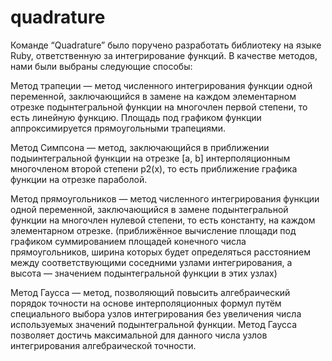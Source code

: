 # quadrature
Команде “Quadrature” было поручено разработать библиотеку на языке Ruby, ответственную за интегрирование функций. В качестве методов, нами были выбраны следующие способы:

Метод трапеции — метод численного интегрирования функции одной переменной, заключающийся в замене на каждом элементарном отрезке подынтегральной функции на многочлен первой степени, то есть линейную функцию. Площадь под графиком функции аппроксимируется прямоугольными трапециями.

Метод Симпсона — метод, заключающийся в приближении подыинтегральной функции на отрезке [a, b] интерполяционным многочленом второй степени p2(x), то есть приближение графика функции на отрезке параболой. 

Метод прямоугольников — метод численного интегрирования функции одной переменной, заключающийся в замене подынтегральной функции на многочлен нулевой степени, то есть константу, на каждом элементарном отрезке. (приближённое вычисление площади под графиком суммированием площадей конечного числа прямоугольников, ширина которых будет определяться расстоянием между соответствующими соседними узлами интегрирования, а высота — значением подынтегральной функции в этих узлах)

Метод Гаусса — метод, позволяющий повысить алгебраический порядок точности на основе интерполяционных формул путём специального выбора узлов интегрирования без увеличения числа используемых значений подынтегральной функции. Метод Гаусса позволяет достичь максимальной для данного числа узлов интегрирования алгебраической точности.
